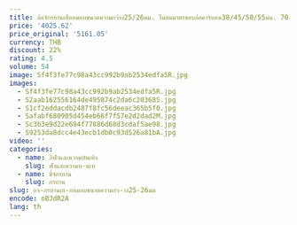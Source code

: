 ```yaml
---
title: ล้อจักรยานเสือหมอบขนาดความกว้าง25/26มม. ไม่สมมาตรขอบล้อคาร์บอน38/45/50/55มม. 700C แผ่นดิสก์เบรกจักรยาน3K UD 12K
price: '4025.62'
price_original: '5161.05'
currency: THB
discount: 22%
rating: 4.5
volume: 54
image: Sf4f3fe77c98a43cc992b9ab2534edfa5R.jpg
images:
  - Sf4f3fe77c98a43cc992b9ab2534edfa5R.jpg
  - S2aab162556164de495874c2da6c20368S.jpg
  - S1cf2eddacdb2487f8fc56deeac365b5f0.jpg
  - Safabf680905d454eb66f7f57e2d2dad2M.jpg
  - Sc3b3e9d22e694f77886d68d3cdaf5ae98.jpg
  - S9253da8dcc4e43ecb1db0c93d526a81bA.jpg
video: ''
categories:
  - name: กีฬาและความบันเทิง
    slug: ฬาและความบ-นเท
  - name: ขี่จักรยาน
    slug: กรยาน
slug: อจ-กรยานเส-อหมอบขนาดความกว-าง25-26มม
encode: oBJdR2A
lang: th
---
```

  